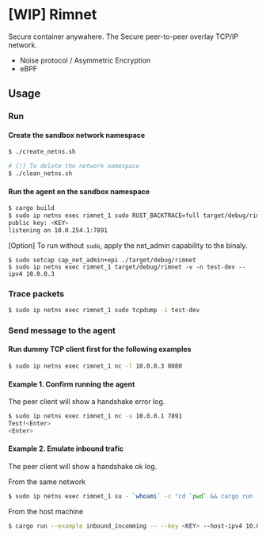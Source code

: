 # [**WIP**] Rimnet

Secure container anywahere.
The Secure peer-to-peer overlay TCP/IP network.

- Noise protocol / Asymmetric Encryption
- eBPF

## Usage

### Run

#### Create the sandbox network namespace
```sh
$ ./create_netns.sh

# (!) To delete the network namespace
$ ./clean_netns.sh
```

#### Run the agent on the sandbox namespace
```sh
$ cargo build
$ sudo ip netns exec rimnet_1 sudo RUST_BACKTRACE=full target/debug/rimnet -v -n test-dev --ipv4 10.0.0.3
public key: <KEY>
listening on 10.0.254.1:7891
```

[Option] To run without `sudo`, apply the net_admin capability to the binaly.
```
$ sudo setcap cap_net_admin+epi ./target/debug/rimnet
$ sudo ip netns exec rimnet_1 target/debug/rimnet -v -n test-dev --ipv4 10.0.0.3
```

### Trace packets
```sh
$ sudo ip netns exec rimnet_1 sudo tcpdump -i test-dev
```

### Send message to the agent

#### Run dummy TCP client first for the following examples

```sh
$ sudo ip netns exec rimnet_1 nc -l 10.0.0.3 8080
```

#### Example 1. Confirm running the agent
The peer client will show a handshake error log.

```sh
$ sudo ip netns exec rimnet_1 nc -u 10.0.0.1 7891
Test!<Enter>
<Enter>
```

#### Example 2. Emulate inbound trafic
The peer client will show a handshake ok log.

From the same network
```sh
$ sudo ip netns exec rimnet_1 su - `whoami` -c "cd `pwd` && cargo run --example inbound_incomming -- --key <KEY> -p 7891"
```

From the host machine
```sh
$ cargo run --example inbound_incomming -- --key <KEY> --host-ipv4 10.0.254.254 -p 7891
```
